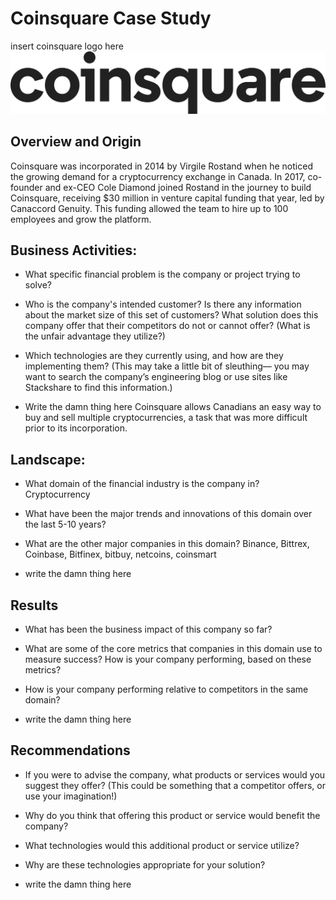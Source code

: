 # Coinsquare Case Study
insert coinsquare logo here
![alt text](Resources/logo.png "Logo")

## Overview and Origin


Coinsquare was incorporated in 2014 by Virgile Rostand when he noticed the growing demand for a cryptocurrency exchange in Canada. In 2017, co-founder and ex-CEO Cole Diamond joined Rostand in the journey to build Coinsquare, receiving $30 million in venture capital funding that year, led by Canaccord Genuity. This funding allowed the team to hire up to 100 employees and grow the platform.



## Business Activities:

* What specific financial problem is the company or project trying to solve?


* Who is the company's intended customer?  Is there any information about the market size of this set of customers?
What solution does this company offer that their competitors do not or cannot offer? (What is the unfair advantage they utilize?)

* Which technologies are they currently using, and how are they implementing them? (This may take a little bit of sleuthing–– you may want to search the company’s engineering blog or use sites like Stackshare to find this information.)

* Write the damn thing here
Coinsquare allows Canadians an easy way to buy and sell multiple cryptocurrencies, a task that was more difficult prior to its incorporation. 


## Landscape:

* What domain of the financial industry is the company in?
Cryptocurrency

* What have been the major trends and innovations of this domain over the last 5-10 years?

* What are the other major companies in this domain?
Binance, Bittrex, Coinbase, Bitfinex, bitbuy, netcoins, coinsmart


* write the damn thing here


## Results

* What has been the business impact of this company so far?

* What are some of the core metrics that companies in this domain use to measure success? How is your company performing, based on these metrics?

* How is your company performing relative to competitors in the same domain?

* write the damn thing here


## Recommendations

* If you were to advise the company, what products or services would you suggest they offer? (This could be something that a competitor offers, or use your imagination!)

* Why do you think that offering this product or service would benefit the company?

* What technologies would this additional product or service utilize?

* Why are these technologies appropriate for your solution?

* write the damn thing here
